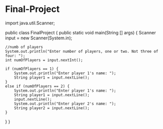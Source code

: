 # Final-Project
import java.util.Scanner;

public class FinalProject {
  public static void main(String [] args) {
    Scanner input = new Scanner(System.in); 
    
    //numb of players
    System.out.println("Enter number of players, one or two. Not three of four: ");
    int numOfPlayers = input.nextInt();
    
    if (numOfPlayers == 1) {
        System.out.println("Enter player 1's name: ");
        String player1 = input.nextLine();
    }
    else if (numOfPlayers == 2) {
        System.out.println("Enter player 1's name: ");
        String player1 = input.nextLine();
        input.nextLine();
        System.out.println("Enter player 2's name: ");
        String player2 = input.nextLine();
    }

    
  }
}
